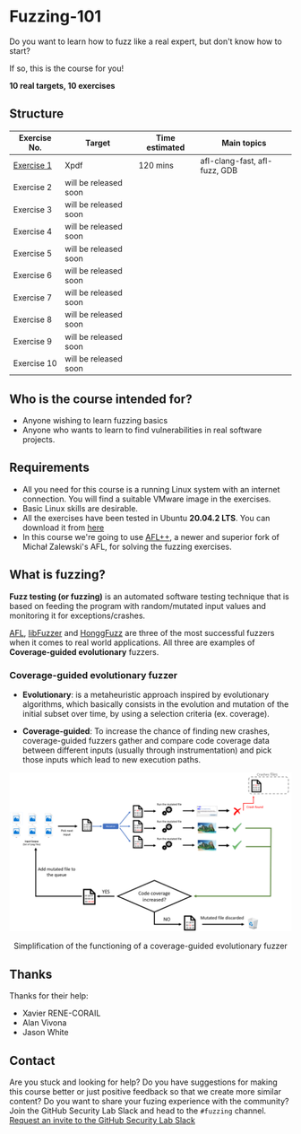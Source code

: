 # Fuzzing-101

Do you want to learn how to fuzz like a real expert, but don't know how to start?

If so, this is the course for you!

**10 real targets, 10 exercises**

## Structure

| Exercise No.  | Target | Time estimated | Main topics |
| ------------- | ------------- | ------------- | ------------- |
| [Exercise 1](https://github.com/antonio-morales/Fuzzing101/tree/main/Exercise%201) | Xpdf  | 120 mins | afl-clang-fast, afl-fuzz, GDB |
| Exercise 2  | will be released soon  | | |
| Exercise 3  | will be released soon  | | |
| Exercise 4  | will be released soon  | | |
| Exercise 5  | will be released soon  | | |
| Exercise 6  | will be released soon  | | |
| Exercise 7  | will be released soon  | | |
| Exercise 8  | will be released soon  | | |
| Exercise 9  | will be released soon  | | |
| Exercise 10  | will be released soon  || |


## Who is the course intended for?
- Anyone wishing to learn fuzzing basics
- Anyone who wants to learn to find vulnerabilities in real software projects.

## Requirements
- All you need for this course is a running Linux system with an internet connection. You will find a suitable VMware image in the exercises.
- Basic Linux skills are desirable.
- All the exercises have been tested in Ubuntu **20.04.2 LTS**. You can download it from [here](https://ubuntu.com/download/desktop/thank-you?version=20.04.2.0&architecture=amd64)
- In this course we're going to use [AFL++](https://github.com/AFLplusplus/AFLplusplus), a newer and superior fork of Michał Zalewski's AFL, for solving the fuzzing exercises.

## What is fuzzing?

**Fuzz testing (or fuzzing)** is an automated software testing technique that is based on feeding the program with random/mutated input values and monitoring it for exceptions/crashes.

[AFL](https://github.com/google/AFL), [libFuzzer](https://llvm.org/docs/LibFuzzer.html) and [HonggFuzz](https://github.com/google/honggfuzz) are three of the most successful fuzzers when it comes to real world applications. All three are examples of **Coverage-guided evolutionary** fuzzers.

###  Coverage-guided evolutionary fuzzer

- **Evolutionary**: is a metaheuristic approach inspired by evolutionary algorithms, which basically consists in the evolution and mutation of the initial subset over time, by using a selection criteria (ex. coverage).

- **Coverage-guided**: To increase the chance of finding new crashes, coverage-guided fuzzers gather and compare code coverage data between different inputs (usually through instrumentation) and pick those inputs which lead to new execution paths.


<img src="./Diagram.png">

<p align="center">
  Simplification of the functioning of a coverage-guided evolutionary fuzzer
</p>

## Thanks

Thanks for their help:
- Xavier RENE-CORAIL
- Alan Vivona
- Jason White

## Contact

Are you stuck and looking for help? Do you have suggestions for making this course better or just positive feedback so that we create more similar content?
Do you want to share your fuzing experience with the community?
Join the GitHub Security Lab Slack and head to the `#fuzzing` channel. [Request an invite to the GitHub Security Lab Slack](mailto:securitylab-social@github.com?subject=Request%20an%20invite%20to%20the%20GitHub%20Security%20Lab%20Slack)

